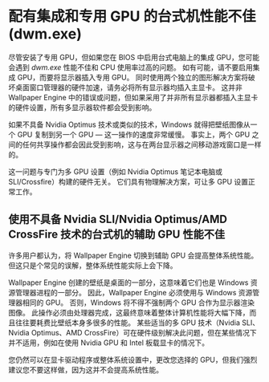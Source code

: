 # 配有集成和专用 GPU 的台式机性能不佳 (dwm.exe)

尽管安装了专用 GPU，但如果您在 BIOS 中启用台式电脑上的集成 GPU，您可能会遇到 *dwm.exe* 性能不佳和 CPU 使用率过高的问题。 如有可能，请不要启用集成 GPU，而要将显示器插入专用 GPU。 同时使用两个独立的图形解决方案将破坏桌面窗口管理器的硬件加速，请务必将所有显示器均插入主显卡。 这并非 Wallpaper Engine 中的错误或问题，但如果采用了并非所有显示器都插入主显卡的硬件设置，所有多显示器软件都会受到影响。

如果不具备 Nvidia Optimus 技术或类似的技术，Windows 就得把壁纸图像从一个 GPU 复制到另一个 GPU — 这一操作的速度非常缓慢。 事实上，两个 GPU 之间的任何共享操作都会因此受到影响，这与在两台显示器之间移动游戏窗口是一样的。

这一问题与专门为多 GPU 设置（例如 Nvidia Optimus 笔记本电脑或 SLI/Crossfire）构建的硬件无关。 它们具有物理解决方案，可让多 GPU 设置正常工作。

## 使用不具备 Nvidia SLI/Nvidia Optimus/AMD CrossFire 技术的台式机的辅助 GPU 性能不佳

许多用户都认为，将 Wallpaper Engine 切换到辅助 GPU 会提高整体系统性能。 但这只是个常见的误解，整体系统性能实际上会下降。

Wallpaper Engine 创建的壁纸是桌面的一部分，这意味着它们也是 Windows 资源管理器进程的一部分。 因此，Wallpaper Engine 必须使用与 Windows 资源管理器相同的 GPU。 否则，Windows 将不得不强制两个 GPU 合作为显示器渲染图像。 此操作必须由处理器完成，这最终意味着整体计算机性能将大幅下降，而且往往要耗费比壁纸本身多很多的性能。 某些适当的多 GPU 技术（Nvidia SLI、Nvidia Optimus、AMD CrossFire）可在硬件级别解决此问题，但在某些情况下并不适用，例如在使用 Nvidia GPU 和 Intel 板载显卡的情况下。

您仍然可以在显卡驱动程序或整体系统设置中，更改您选择的 GPU，但我们强烈建议您不要这样做，因为这并不会提高系统性能。